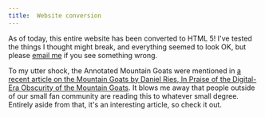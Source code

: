 ```yaml
---
title:  Website conversion
---
```


As of today, this entire website has been converted to HTML 5! I've tested
the things I thought might break, and everything seemed to look OK, but
please [email me](https://annotatedtmg.org/about.html#contact) if you see
something wrong.

To my utter shock, the Annotated Mountain Goats were mentioned in [a
recent article on the Mountain Goats by Daniel Ries, In Praise of the
Digital-Era Obscurity of the Mountain
Goats](http://killscreendaily.com/articles/praise-digital-era-obscurity-mountain-goats/).
It blows me away that people outside of our small fan community are
reading this to whatever small degree. Entirely aside from that, it's an
interesting article, so check it out.
